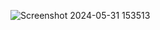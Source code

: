 
![Screenshot 2024-05-31 153513](https://github.com/AndreazzaRiccardo/java-uml-academy/assets/136316597/c57828f0-2572-441e-b182-b0fb1ba8c596)
